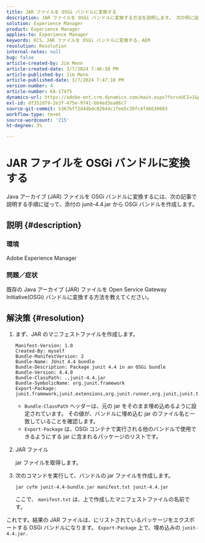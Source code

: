 ```yaml
---
title: JAR ファイルを OSGi バンドルに変換する
description: JAR ファイルを OSGi バンドルに変換する方法を説明します。 次の例に従って、添付の junit-4.4.jar から OSGi バンドルを作成します。
solution: Experience Manager
product: Experience Manager
applies-to: Experience Manager
keywords: KCS、JAR ファイルを OSGi バンドルに変換する、AEM
resolution: Resolution
internal-notes: null
bug: false
article-created-by: Jim Menn
article-created-date: 3/7/2024 7:46:38 PM
article-published-by: Jim Menn
article-published-date: 3/7/2024 7:47:10 PM
version-number: 4
article-number: KA-17475
dynamics-url: https://adobe-ent.crm.dynamics.com/main.aspx?forceUCI=1&pagetype=entityrecord&etn=knowledgearticle&id=93faf665-bbdc-ee11-904d-6045bd006268
exl-id: df352df9-2e3f-475e-9741-bb4ed3ea86c7
source-git-commit: 5367bff2d4dbdc02044c1fee5c39fc4f46630693
workflow-type: tm+mt
source-wordcount: '215'
ht-degree: 3%

---
```


# JAR ファイルを OSGi バンドルに変換する


Java アーカイブ (JAR) ファイルを OSGi バンドルに変換するには、次の記事で説明する手順に従って、添付の junit-4.4.jar から OSGi バンドルを作成します。

## 説明 {#description}


### <b>環境</b>

Adobe Experience Manager

### <b>問題／症状</b>

既存の Java アーカイブ (JAR) ファイルを Open Service Gateway Initiative(OSGi) バンドルに変換する方法を教えてください。


## 解決策 {#resolution}


1. まず、JAR のマニフェストファイルを作成します。


   ```
   Manifest-Version: 1.0
   Created-By: myself
   Bundle-ManifestVersion: 2
   Bundle-Name: JUnit 4.4 bundle
   Bundle-Description: Package junit 4.4 in an OSGi bundle
   Bundle-Version: 4.4.0
   Bundle-ClassPath: .,junit-4.4.jar
   Bundle-SymbolicName: org.junit.framework
   Export-Package: junit.framework,junit.extensions,org.junit.runner,org.junit,junit.textui
   ```


   - `Bundle-ClassPath` ヘッダーは、元の jar をそのまま埋め込めるように設定されています。 その値が、バンドルに埋め込む jar のファイル名と一致していることを確認します。
   - `Export-Package` は、OSGi コンテナで実行される他のバンドルで使用できるようにする jar に含まれるパッケージのリストです。

1. JAR ファイル

   jar ファイルを取得します。

1. 次のコマンドを実行して、バンドルの jar ファイルを作成します。


   ```
   jar cvfm junit-4.4-bundle.jar manifest.txt junit-4.4.jar
   ```

   ここで、 `manifest.txt` は、上で作成したマニフェストファイルの名前です。


これです。結果の JAR ファイルは、にリストされているパッケージをエクスポートする OSGi バンドルになります。 `Export-Package` 上で、埋め込みの `junit-4.4.jar.`
